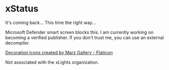 # xStatus
It's coming back... This time the right way...

Microsoft Defender smart screen blocks this. I am currently working on becoming a verified publisher. If you don't trust me, you can use an external decompiler.

[Decoration icons created by Marz Gallery - Flaticon](https://www.flaticon.com/free-icon/light_14745209?term=christmas&page=1&position=61&origin=search&related_id=14745209 "decoration icons")

Not associated with the xLights organization.
